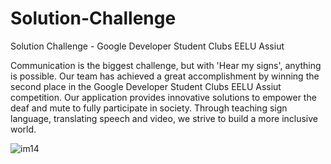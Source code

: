 # Solution-Challenge
Solution Challenge - Google Developer Student Clubs EELU Assiut 

Communication is the biggest challenge, but with 'Hear my signs', anything is possible. Our team has achieved a great accomplishment by winning the second place in the Google Developer Student Clubs EELU Assiut competition. Our application provides innovative solutions to empower the deaf and mute to fully participate in society. Through teaching sign language, translating speech and video, we strive to build a more inclusive world.

![im14](https://github.com/user-attachments/assets/437a08ad-cef8-4962-9c7e-2eafa4cd8d7a)
